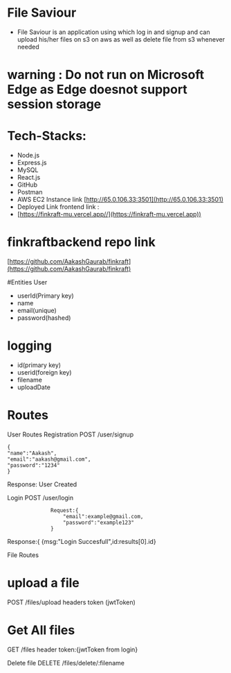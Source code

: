 # File Saviour
- File Saviour is an application using which log in and signup and can upload his/her files on s3 on aws as well as delete file from s3 whenever needed

# warning : Do not run on Microsoft Edge as Edge doesnot support session storage


# Tech-Stacks:
- Node.js
- Express.js
- MySQL
- React.js
- GitHub
- Postman
- AWS EC2 Instance link
[http://65.0.106.33:3501](http://65.0.106.33:3501)
- Deployed Link frontend link :
- [https://finkraft-mu.vercel.app//](https://finkraft-mu.vercel.app))

# finkraftbackend repo link
[https://github.com/AakashGaurab/finkraft](https://github.com/AakashGaurab/finkraft)

#Entities
User
- userId(Primary key)
- name
- email(unique)
- password(hashed)

# logging
- id(primary key)
- userid(foreign key)
- filename
- uploadDate

# Routes
User Routes
Registration
POST /user/signup
```
{
"name":"Aakash",
"email":"aakash@gmail.com",
"password":"1234"
}
```
 Response: User Created
                  
Login
POST /user/login
```
              Request:{
                  "email":example@gmail.com,
                  "password":"example123"
              }
```
  Response:{
  {msg:"Login Succesfull",id:results[0].id}


File Routes
# upload a file
POST /files/upload
headers token (jwtToken)


# Get All files
GET /files
header token:{jwtToken from login}


Delete file
DELETE /files/delete/:filename


